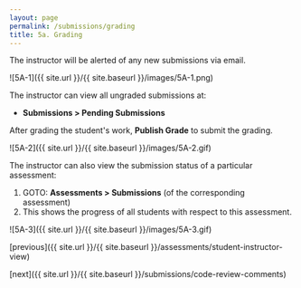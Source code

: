 ```yaml
---
layout: page
permalink: /submissions/grading
title: 5a. Grading
---
```


The instructor will be alerted of any new submissions via email.

![5A-1]({{ site.url }}/{{ site.baseurl }}/images/5A-1.png)

The instructor can view all ungraded submissions at:
  * **Submissions > Pending Submissions**

After grading the student's work, **Publish Grade** to submit the grading.

![5A-2]({{ site.url }}/{{ site.baseurl }}/images/5A-2.gif)

The instructor can also view the submission status of a particular assessment:
  1. GOTO: **Assessments > Submissions** (of the corresponding assessment)
  2. This shows the progress of all students with respect to this assessment.

![5A-3]({{ site.url }}/{{ site.baseurl }}/images/5A-3.gif)

[previous]({{ site.url }}/{{ site.baseurl }}/assessments/student-instructor-view)

[next]({{ site.url }}/{{ site.baseurl }}/submissions/code-review-comments)